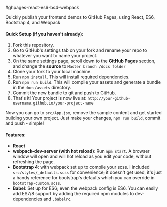 #ghpages-react-es6-bs4-webpack

Quickly publish your frontend demos to GitHub Pages, using React, ES6, Bootstrap 4, and Webpack


#### Quick Setup (if you haven't already):

1.  Fork this repository.
2.  Go to GitHub's settings tab on your fork and rename your repo to whatever you want to name your project.
3.  On the same settings page, scroll down to the **GitHub Pages** section, and change the **source** to `Master branch /docs folder`
4.  Clone your fork to your local machine.
5.  Run `npm install`. This will install required dependencies.
6.  Run `npm run build`. This will compile your assets and generate a bundle in the `docs/assets` directory.
7.  Commit the new bundle to git and push to GitHub.
8.  That's it! Your project is now live at:
    `http://your-github-username.github.io/your-project-name`

Now you can go to `src/App.jsx`, remove the sample content and get started building your own project. Just make your changes, `npm run build`, commit and push - simple!

#### Features:

*   **React**
*   **webpack-dev-server (with hot reload)**: Run `npm start`. A browser window will open and will hot reload as you edit your code, without refreshing the page.
*   **Bootstrap 4**: with webpack set up to compile your scss. I included `src/styles/_defaults.scss` for convenience; it doesn't get used, it's just a handy reference for bootstrap's defaults which you can override in `bootstrap-custom.scss`.
*   **Babel**: Set up for ES6; even the webpack config is ES6\. You can easily add ES7/8 support by adding the required npm modules to dev-dependencies and `.babelrc`.
